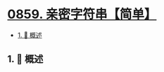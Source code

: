 # [0859. 亲密字符串【简单】](https://github.com/tnotesjs/TNotes.leetcode/tree/main/notes/0859.%20%E4%BA%B2%E5%AF%86%E5%AD%97%E7%AC%A6%E4%B8%B2%E3%80%90%E7%AE%80%E5%8D%95%E3%80%91)

<!-- region:toc -->

- [1. 📝 概述](#1--概述)

<!-- endregion:toc -->

## 1. 📝 概述
